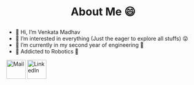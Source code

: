 # <p align = center> About Me 😄 </p>

- 👋 Hi, I’m Venkata Madhav
- 👀 I’m interested in everything (Just the eager to explore all stuffs) 😜
- 🌱 I’m currently in my second year of engineering 🤟
- 💞️ Addicted to Robotics 🤖

<a href="mailto: tadavarthivenkatamadhav@gmail.com"><img src="https://www.freepngimg.com/thumb/gmail/66440-google-icons-symbol-computer-email-gmail.png" alt="Mail" width="50px" height="50px"></a>
    <a href="www.linkedin.com/in/madhav2133"><img src="https://freepngimg.com/thumb/linkedin/10-2-linkedin-png-clipart.png" alt="LinkedIn" width="50px" height="50px"></a>
